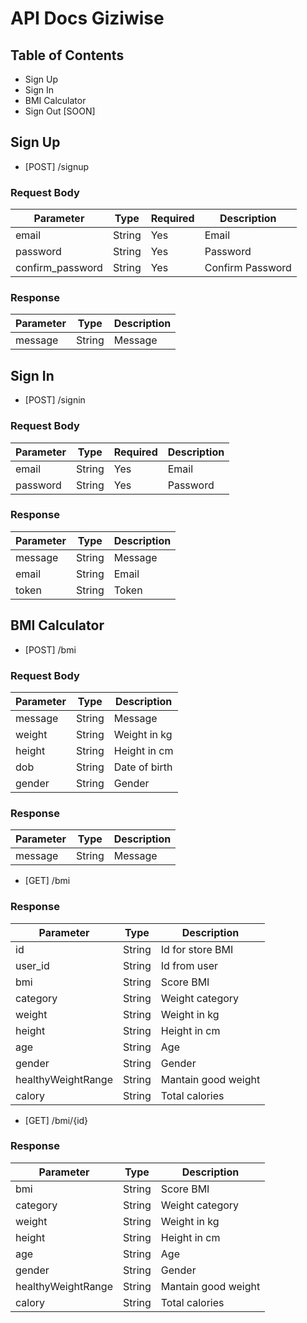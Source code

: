# API Docs Giziwise

## Table of Contents

- Sign Up
- Sign In
- BMI Calculator
- Sign Out [SOON]

## Sign Up

- [POST] /signup

### Request Body

| Parameter         | Type   | Required | Description      |
| ----------------- | ------ | -------- | ---------------- |
| email             | String | Yes      | Email            |
| password          | String | Yes      | Password         |
| confirm_password  | String | Yes      | Confirm Password |

### Response

| Parameter | Type   | Description |
| --------- | ------ | ----------- |
| message   | String | Message     |

## Sign In

- [POST] /signin

### Request Body

| Parameter | Type   | Required | Description |
| --------- | ------ | -------- | ----------- |
| email     | String | Yes      | Email       |
| password  | String | Yes      | Password    |

### Response

| Parameter | Type   | Description |
| --------- | ------ | ----------- |
| message   | String | Message     |
| email     | String | Email       |
| token     | String | Token       |

## BMI Calculator

- [POST] /bmi

### Request Body

| Parameter          | Type   | Description   |
| ------------------ | ------ | ------------- |
| message            | String | Message       |
| weight             | String | Weight in kg  |
| height             | String | Height in cm  |
| dob                | String | Date of birth |
| gender             | String | Gender        |

### Response

| Parameter | Type   | Description |
| --------- | ------ | ----------- |
| message   | String | Message     |

- [GET] /bmi

### Response

| Parameter          | Type   | Description         |
| ------------------ | ------ | ------------------- |
| id                 | String | Id for store BMI    |
| user_id            | String | Id from user        |
| bmi                | String | Score BMI           |
| category           | String | Weight category     |
| weight             | String | Weight in kg        |
| height             | String | Height in cm        |
| age                | String | Age                 |
| gender             | String | Gender              |
| healthyWeightRange | String | Mantain good weight |
| calory             | String | Total calories      |

- [GET] /bmi/{id}

### Response

| Parameter          | Type   | Description         |
| ------------------ | ------ | ------------------- |
| bmi                | String | Score BMI           |
| category           | String | Weight category     |
| weight             | String | Weight in kg        |
| height             | String | Height in cm        |
| age                | String | Age                 |
| gender             | String | Gender              |
| healthyWeightRange | String | Mantain good weight |
| calory             | String | Total calories      |